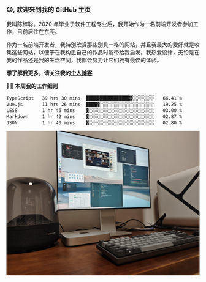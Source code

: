### 😉, 欢迎来到我的 GitHub 主页

我叫陈梓聪。2020 年毕业于软件工程专业后，我开始作为一名前端开发者参加工作，目前居住在东莞。

作为一名前端开发者，我特别欣赏那些别具一格的网站，并且我最大的爱好就是收集这些网站，以便于在我构思自己的作品时能带给我启发。我热爱设计，无论是在我的作品还是我的生活空间，我都会努力让它们拥有最佳的体验。

**想了解我更多，请关注我的[个人博客](https://leoku.top)**

🧑‍💻 **本周我的工作细则**
<!--START_SECTION:waka-->
```text
TypeScript   39 hrs 30 mins  ████████████████▓░░░░░░░░   66.41 % 
Vue.js       11 hrs 26 mins  ████▓░░░░░░░░░░░░░░░░░░░░   19.25 % 
LESS         1 hr 46 mins    ▓░░░░░░░░░░░░░░░░░░░░░░░░   03.00 % 
Markdown     1 hr 42 mins    ▓░░░░░░░░░░░░░░░░░░░░░░░░   02.87 % 
JSON         1 hr 40 mins    ▓░░░░░░░░░░░░░░░░░░░░░░░░   02.80 % 
```
<!--END_SECTION:waka-->

![desktop](./mine.jpg)
